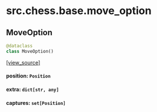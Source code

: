 <a id="src.chess.base.move_option"></a>

# src.chess.base.move\_option

<a id="src.chess.base.move_option.MoveOption"></a>

## MoveOption

```python
@dataclass
class MoveOption()
```

[[view_source]](https://github.com/WolfDWyc/ChessMaker/blob/fa904e10464b6e4f95136eb8c6d988f269e3f1a5/src\chess\base\move_option.py#L7)

<a id="src.chess.base.move_option.MoveOption.position"></a>

#### position: `Position`

<a id="src.chess.base.move_option.MoveOption.extra"></a>

#### extra: `dict[str, any]`

<a id="src.chess.base.move_option.MoveOption.captures"></a>

#### captures: `set[Position]`

